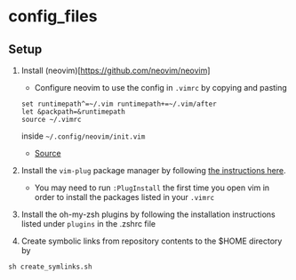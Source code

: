 # config\_files

## Setup

1. Install (neovim)[https://github.com/neovim/neovim]
    - Configure neovim to use the config in `.vimrc` by copying and pasting

    ```
    set runtimepath^=~/.vim runtimepath+=~/.vim/after
    let &packpath=&runtimepath
    source ~/.vimrc
    ```

    inside `~/.config/neovim/init.vim`
    - [Source](https://vi.stackexchange.com/a/15548)

2. Install the `vim-plug` package manager by following [the instructions here](https://github.com/junegunn/vim-plug#installation).
    * You may need to run `:PlugInstall` the first time you open vim in order to install the packages listed in your `.vimrc`
3. Install the oh-my-zsh plugins by following the installation instructions listed under `plugins` in the .zshrc file
4. Create symbolic links from repository contents to the $HOME directory by

```
sh create_symlinks.sh
```

